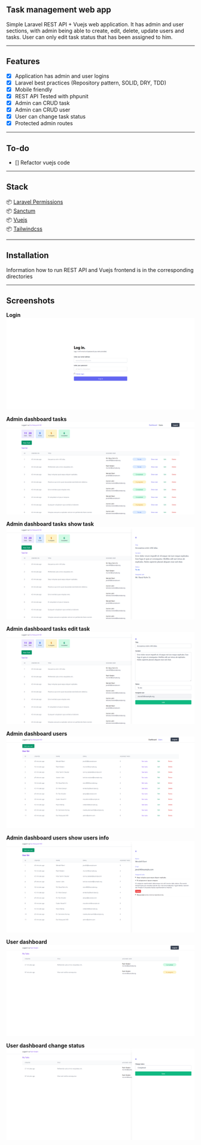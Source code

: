 ## Task management web app

Simple Laravel REST API + Vuejs web application. It has admin and user sections, with admin being able to create, edit, delete, update users and tasks. User can only edit task status that has been assigned to him.

---

## Features
* [x] Application has admin and user logins
* [x] Laravel best practices (Repository pattern, SOLID, DRY, TDD)
* [x] Mobile friendly
* [x] REST API Tested with phpunit
* [x] Admin can CRUD task
* [x] Admin can CRUD user
* [x] User can change task status
* [x] Protected admin routes

---

## To-do

* [] Refactor vuejs code

---

## Stack
📦 [Laravel Permissions](https://spatie.be/docs/laravel-permission/v3introduction)  
📦 [Sanctum](https://laravel.com/docs/8.x/sanctum)   
📦 [Vuejs](https://vuejs.org/)   
📦 [Tailwindcss](https://tailwindcss.com/)   

---

## Installation

Information how to run REST API and Vuejs frontend is in the corresponding directories

---

## Screenshots
**Login**
![](screenshots/scr_login.png)

**Admin dashboard tasks**
![](screenshots/scr_admin_dashboard.png)

**Admin dashboard tasks show task**
![](screenshots/scr_admin_show_task.png)

**Admin dashboard tasks edit task**
![](screenshots/scr_admin_edit_task.png)

**Admin dashboard users**
![](screenshots/scr_admin_users.png)

**Admin dashboard users show users info**
![](screenshots/scr_admin_show_user_info.png)

**User dashboard**
![](screenshots/scr_user.png)

**User dashboard change status**
![](screenshots/scr_user_change_status.png)
